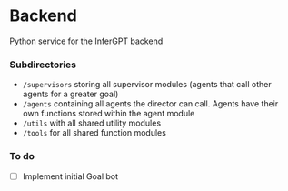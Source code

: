 # Backend

Python service for the InferGPT backend

### Subdirectories
- `/supervisors` storing all supervisor modules (agents that call other agents for a greater goal)
- `/agents` containing all agents the director can call. Agents have their own functions stored within the agent module
- `/utils` with all shared utility modules
- `/tools` for all shared function modules

### To do
- [ ] Implement initial Goal bot
